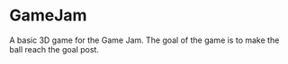# GameJam
A basic 3D game for the Game Jam.
The goal of the game is to make the ball reach the goal post.
